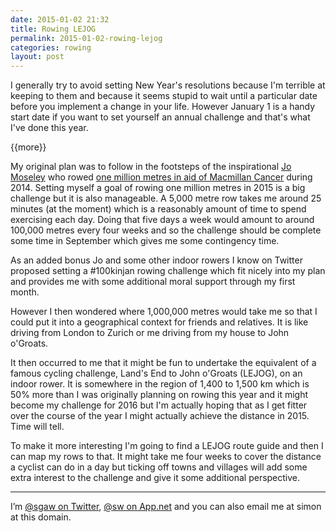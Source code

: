 ```yaml
---
date: 2015-01-02 21:32
title: Rowing LEJOG
permalink: 2015-01-02-rowing-lejog
categories: rowing
layout: post
---
```


I generally try to avoid setting New Year's resolutions because I'm terrible at keeping to them and because it seems stupid to wait until a particular date before you implement a change in your life. However January 1 is a handy start date if you want to set yourself an annual challenge and that's what I've done this year.

{{more}}

My original plan was to follow in the footsteps of the inspirational [Jo Moseley](https://twitter.com/OneHappyRower) who rowed [one million metres in aid of Macmillan Cancer](https://www.justgiving.com/OneHappyRower/) during 2014. Setting myself a goal of rowing one million metres in 2015 is a big challenge but it is also manageable. A 5,000 metre row takes me around 25 minutes (at the moment) which is a reasonably amount of time to spend exercising each day. Doing that five days a week would amount to around 100,000 metres every four weeks and so the challenge should be complete some time in September which gives me some contingency time.

As an added bonus Jo and some other indoor rowers I know on Twitter proposed setting a #100kinjan rowing challenge which fit nicely into my plan and provides me with some additional moral support through my first month.

However I then wondered where 1,000,000 metres would take me so that I could put it into a geographical context for friends and relatives. It is like driving from London to Zurich or me driving from my house to John o'Groats.

It then occurred to me that it might be fun to undertake the equivalent of a famous cycling challenge, Land's End to John o'Groats (LEJOG), on an indoor rower. It is somewhere in the region of 1,400 to 1,500 km which is 50% more than I was originally planning on rowing this year and it might become my challenge for 2016 but I'm actually hoping that as I get fitter over the course of the year I might actually achieve the distance in 2015. Time will tell.

To make it more interesting I'm going to find a LEJOG route guide and then I can map my rows to that. It might take me four weeks to cover the distance a cyclist can do in a day but ticking off towns and villages will add some extra interest to the challenge and give it some additional perspective.

---

I’m [@sgaw on Twitter](http://twitter.com/sgaw), [@sw on App.net](https://alpha.app.net/sw) and you can also email me at simon at this domain.